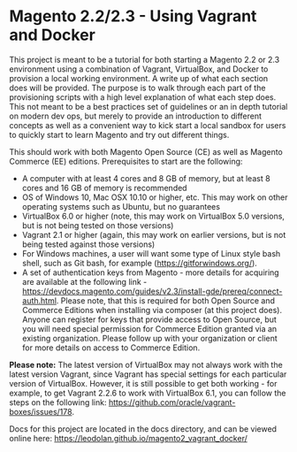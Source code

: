 # Magento 2.2/2.3 - Using Vagrant and Docker

This project is meant to be a tutorial for both starting a Magento 2.2 or 2.3 environment using a combination of Vagrant, VirtualBox, and Docker to provision a local working environment.  A write up of what each section does will be provided.  The purpose is to walk through each part of the provisioning scripts with a high level explanation of what each step does.  This not meant to be a best practices set of guidelines or an in depth tutorial on modern dev ops, but merely to provide an introduction to different concepts as well as a convenient way to kick start a local sandbox for users to quickly start to learn Magento and try out different things.

This should work with both Magento Open Source (CE) as well as Magento Commerce (EE) editions.  Prerequisites to start are the following:

- A computer with at least 4 cores and 8 GB of memory, but at least 8 cores and 16 GB of memory is recommended
- OS of Windows 10, Mac OSX 10.10 or higher, etc.  This may work on other operating systems such as Ubuntu, but no guarantees
- VirtualBox 6.0 or higher (note, this may work on VirtualBox 5.0 versions, but is not being tested on those versions)
- Vagrant 2.1 or higher (again, this may work on earlier versions, but is not being tested against those versions)
- For Windows machines, a user will want some type of Linux style bash shell, such as Git bash, for example (https://gitforwindows.org/).
- A set of authentication keys from Magento - more details for acquiring are available at the following link - https://devdocs.magento.com/guides/v2.3/install-gde/prereq/connect-auth.html.  Please note, that this is required for both Open Source and Commerce Editions when installing via composer (at this project does).  Anyone can register for keys that provide access to Open Source, but you will need special permission for Commerce Edition granted via an existing organization.  Please follow up with your organization or client for more details on access to Commerce Edition.

<B>Please note:</B>  The latest version of VirtualBox may not always work with the latest version Vagrant, since Vagrant has special settings for each particular version of VirtualBox. However, it is still possible to get both working - for example, to get Vagrant 2.2.6 to work with VirtualBox 6.1, you can follow the steps on the following link:  https://github.com/oracle/vagrant-boxes/issues/178.

Docs for this project are located in the docs directory, and can be viewed online here:   https://leodolan.github.io/magento2_vagrant_docker/
